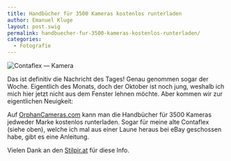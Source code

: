 ```yaml
---
title: Handbücher für 3500 Kameras kostenlos runterladen
author: Emanuel Kluge
layout: post.swig
permalink: handbuecher-fur-3500-kameras-kostenlos-runterladen/
categories:
  - Fotografie
---
```


<noscript data-src="/archive/wp-content/uploads/2009/10/contaflex.jpg" data-alt="Contaflex &mdash; Kamera">
<img src="/archive/wp-content/uploads/2009/10/contaflex.jpg" alt="Contaflex &mdash; Kamera">
</noscript>

Das ist definitiv die Nachricht des Tages! Genau genommen sogar der Woche. Eigentlich des Monats, doch der Oktober ist noch jung, weshalb ich mich hier jetzt nicht aus dem Fenster lehnen möchte. Aber kommen wir zur eigentlichen Neuigkeit:

Auf [OrphanCameras.com][butkus] kann man die Handbücher für 3500 Kameras jedweder Marke kostenlos runterladen. Sogar für meine alte Contaflex (siehe oben), welche ich mal aus einer Laune heraus bei eBay geschossen habe, gibt es eine Anleitung.

Vielen Dank an den [Stilpir.at][stilpir_at] für diese Info.

[butkus]: http://www.butkus.org/chinon/index.html
[stilpir_at]: http://stilpir.at/3-500-handbucher-alter-kameras/
